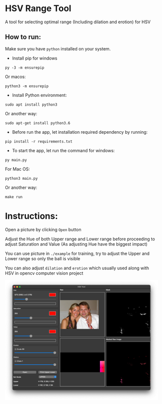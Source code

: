 # HSV Range Tool
A tool for selecting optimal range (Including dilation and erotion) for HSV

## How to run:
Make sure you have `python` installed on your system. 
- Install pip for windows
```shell
py -3 -m ensurepip
```
Or macos:
```shell
python3 -m ensurepip
```
- Install Python environment:
```shell
sudo apt install python3
```
Or another way:
```shell
sudo apt-get install python3.6
```
- Before run the app, let installation required dependency by running:
```shell
pip install -r requirements.txt
```
- To start the app, let run the command for windows:
```shell
py main.py
```
For Mac OS:
```shell
python3 main.py
```
Or another way:
```shell
make run
```
# Instructions: 
Open a picture by clicking `Open` button

Adjust the Hue of both Upper range and Lower range before proceeding to adjust Saturation and Value (As adjusting Hue have the biggest impact)

You can use picture in `./example` for training, try to adjust the Upper and Lower range so only the ball is visible

You can also adjust `dilation` and `erotion` which usually used along with HSV in opencv computer vision project

![App Screenshot](assets/img.png)